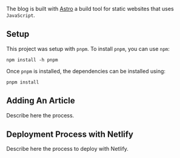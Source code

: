 The blog is built with [Astro]([Astro](https://astro.build/)) a build tool for static websites that uses `JavaScript`. 

## Setup
This project was setup with `pnpm`. To install `pnpm`, you can use `npm`:
```shell
npm install -h pnpm
```

Once `pnpm` is installed, the dependencies can be installed using:
```shell
pnpm install
```

## Adding An Article
Describe here the process.

## Deployment Process with Netlify
Describe here the process to deploy with Netlify.